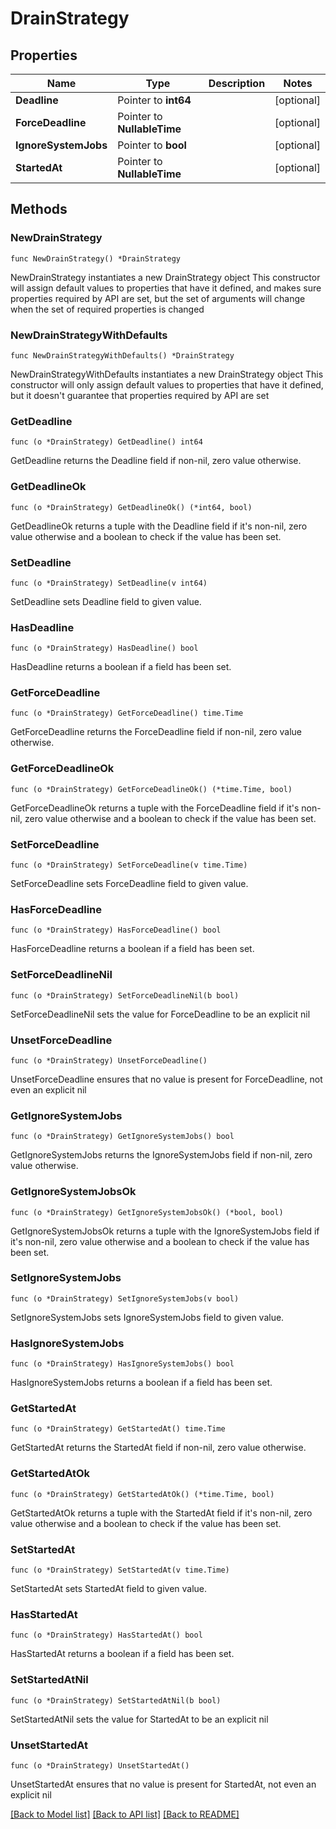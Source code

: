 # DrainStrategy

## Properties

Name | Type | Description | Notes
------------ | ------------- | ------------- | -------------
**Deadline** | Pointer to **int64** |  | [optional] 
**ForceDeadline** | Pointer to **NullableTime** |  | [optional] 
**IgnoreSystemJobs** | Pointer to **bool** |  | [optional] 
**StartedAt** | Pointer to **NullableTime** |  | [optional] 

## Methods

### NewDrainStrategy

`func NewDrainStrategy() *DrainStrategy`

NewDrainStrategy instantiates a new DrainStrategy object
This constructor will assign default values to properties that have it defined,
and makes sure properties required by API are set, but the set of arguments
will change when the set of required properties is changed

### NewDrainStrategyWithDefaults

`func NewDrainStrategyWithDefaults() *DrainStrategy`

NewDrainStrategyWithDefaults instantiates a new DrainStrategy object
This constructor will only assign default values to properties that have it defined,
but it doesn't guarantee that properties required by API are set

### GetDeadline

`func (o *DrainStrategy) GetDeadline() int64`

GetDeadline returns the Deadline field if non-nil, zero value otherwise.

### GetDeadlineOk

`func (o *DrainStrategy) GetDeadlineOk() (*int64, bool)`

GetDeadlineOk returns a tuple with the Deadline field if it's non-nil, zero value otherwise
and a boolean to check if the value has been set.

### SetDeadline

`func (o *DrainStrategy) SetDeadline(v int64)`

SetDeadline sets Deadline field to given value.

### HasDeadline

`func (o *DrainStrategy) HasDeadline() bool`

HasDeadline returns a boolean if a field has been set.

### GetForceDeadline

`func (o *DrainStrategy) GetForceDeadline() time.Time`

GetForceDeadline returns the ForceDeadline field if non-nil, zero value otherwise.

### GetForceDeadlineOk

`func (o *DrainStrategy) GetForceDeadlineOk() (*time.Time, bool)`

GetForceDeadlineOk returns a tuple with the ForceDeadline field if it's non-nil, zero value otherwise
and a boolean to check if the value has been set.

### SetForceDeadline

`func (o *DrainStrategy) SetForceDeadline(v time.Time)`

SetForceDeadline sets ForceDeadline field to given value.

### HasForceDeadline

`func (o *DrainStrategy) HasForceDeadline() bool`

HasForceDeadline returns a boolean if a field has been set.

### SetForceDeadlineNil

`func (o *DrainStrategy) SetForceDeadlineNil(b bool)`

 SetForceDeadlineNil sets the value for ForceDeadline to be an explicit nil

### UnsetForceDeadline
`func (o *DrainStrategy) UnsetForceDeadline()`

UnsetForceDeadline ensures that no value is present for ForceDeadline, not even an explicit nil
### GetIgnoreSystemJobs

`func (o *DrainStrategy) GetIgnoreSystemJobs() bool`

GetIgnoreSystemJobs returns the IgnoreSystemJobs field if non-nil, zero value otherwise.

### GetIgnoreSystemJobsOk

`func (o *DrainStrategy) GetIgnoreSystemJobsOk() (*bool, bool)`

GetIgnoreSystemJobsOk returns a tuple with the IgnoreSystemJobs field if it's non-nil, zero value otherwise
and a boolean to check if the value has been set.

### SetIgnoreSystemJobs

`func (o *DrainStrategy) SetIgnoreSystemJobs(v bool)`

SetIgnoreSystemJobs sets IgnoreSystemJobs field to given value.

### HasIgnoreSystemJobs

`func (o *DrainStrategy) HasIgnoreSystemJobs() bool`

HasIgnoreSystemJobs returns a boolean if a field has been set.

### GetStartedAt

`func (o *DrainStrategy) GetStartedAt() time.Time`

GetStartedAt returns the StartedAt field if non-nil, zero value otherwise.

### GetStartedAtOk

`func (o *DrainStrategy) GetStartedAtOk() (*time.Time, bool)`

GetStartedAtOk returns a tuple with the StartedAt field if it's non-nil, zero value otherwise
and a boolean to check if the value has been set.

### SetStartedAt

`func (o *DrainStrategy) SetStartedAt(v time.Time)`

SetStartedAt sets StartedAt field to given value.

### HasStartedAt

`func (o *DrainStrategy) HasStartedAt() bool`

HasStartedAt returns a boolean if a field has been set.

### SetStartedAtNil

`func (o *DrainStrategy) SetStartedAtNil(b bool)`

 SetStartedAtNil sets the value for StartedAt to be an explicit nil

### UnsetStartedAt
`func (o *DrainStrategy) UnsetStartedAt()`

UnsetStartedAt ensures that no value is present for StartedAt, not even an explicit nil

[[Back to Model list]](../README.md#documentation-for-models) [[Back to API list]](../README.md#documentation-for-api-endpoints) [[Back to README]](../README.md)


